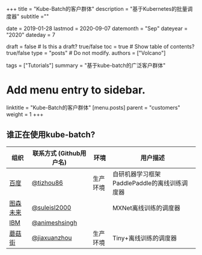 +++
title =  "Kube-Batch的客户群体"
description = "基于Kubernetes的批量调度器"
subtitle =""

date = 2019-01-28
lastmod = 2020-09-07
datemonth = "Sep"
dateyear = "2020"
dateday = 7

draft = false  # Is this a draft? true/false
toc = true  # Show table of contents? true/false
type = "posts"  # Do not modify.
authors = ["Volcano"]

tags = ["Tutorials"]
summary = "基于kube-batch的广泛客户群体"

# Add menu entry to sidebar.
linktitle = "Kube-Batch的客户群体"
[menu.posts]
  parent = "customers"
  weight = 1
+++
## 谁正在使用kube-batch?

| 组织                                 | 联系方式 (Github用户名) | 环境 | 用户描述 |
|------------------------------------| ------------- | ------------- | ------------- |
| [百度](https://www.baidu.com)        |[@tizhou86](https://github.com/tizhou86)| 生产环境 | 自研机器学习框架PaddlePaddle的离线训练调度器 |
| [图森未来](https://www.tusimple.com)   | [@suleisl2000](https://github.com/suleisl2000) | | MXNet离线训练的调度器 |
| [IBM](https://github.com/IBM/FfDL) | [@animeshsingh](https://github.com/animeshsingh)| |  |
| [蘑菇街](https://www.mogujie.com)     | [@jiaxuanzhou](https://github.com/jiaxuanzhou)| 生产环境 |  Tiny+离线训练的调度器|